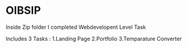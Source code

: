 # OIBSIP

Inside Zip folder I completed Webdevelopent Level Task

Includes 3 Tasks  :
1.Landing Page 
2.Portfolio 
3.Temparature Converter 
